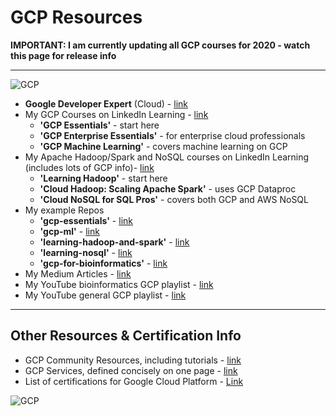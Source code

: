 # GCP Resources

**IMPORTANT: I am currently updating all GCP courses for 2020 - watch this page for release info**

----

![GCP](https://github.com/lynnlangit/learning-cloud/blob/master/images/gcp-locations.png)

- **Google Developer Expert** (Cloud) - [link](https://developers.google.com/community/experts/directory/profile/profile-lynn_langit)
- My GCP Courses on LinkedIn Learning - [link](https://www.linkedin.com/learning/search?entityType=COURSE&keywords=gcp%20langit)
  - **'GCP Essentials'** - start here
  - **'GCP Enterprise Essentials'** - for enterprise cloud professionals
  - **'GCP Machine Learning'** - covers machine learning on GCP
- My Apache Hadoop/Spark and NoSQL courses on LinkedIn Learning (includes lots of GCP info)- [link](https://www.linkedin.com/learning/search?entityType=COURSE&keywords=hadoop%20spark%20langit)
  - **'Learning Hadoop'** - start here
  - **'Cloud Hadoop: Scaling Apache Spark'** - uses GCP Dataproc
  - **'Cloud NoSQL for SQL Pros'** - covers both GCP and AWS NoSQL
- My example Repos
  - **'gcp-essentials'** - [link](https://github.com/lynnlangit/gcp-essentials)
  - **'gcp-ml'** - [link](https://github.com/lynnlangit/gcp-ml)
  - **'learning-hadoop-and-spark'** - [link](https://github.com/lynnlangit/learning-hadoop-and-spark)
  - **'learning-nosql'** - [link](https://github.com/lynnlangit/learning-nosql)
  - **'gcp-for-bioinformatics'** - [link](https://github.com/lynnlangit/gcp-for-bioinformatics)  
- My Medium Articles - [link](https://medium.com/search?q=gcp%20langit)
- My YouTube bioinformatics GCP playlist - [link](https://www.youtube.com/playlist?list=PL4Q4HssKcxYtE5Tae3epNab3mK9iP1iWX)
- My YouTube general GCP playlist - [link](https://www.youtube.com/playlist?list=PL6971A0258365F21E)

---

## Other Resources & Certification Info

- GCP Community Resources, including tutorials - [link](https://cloud.google.com/community/)
- GCP Services, defined concisely on one page - [link](https://github.com/gregsramblings/google-cloud-4-words)
- List of certifications for Google Cloud Platform - [Link](https://cloud.google.com/certification)

![GCP](https://github.com/lynnlangit/learning-cloud/blob/master/GCP/gcp.png)
